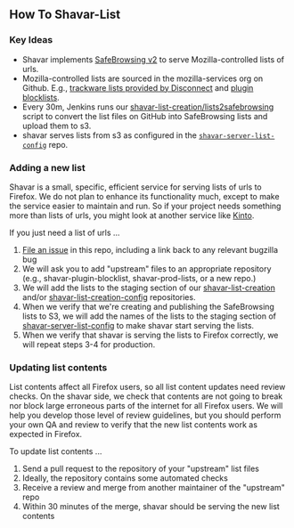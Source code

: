 ##  How To Shavar-List

### Key Ideas

- Shavar implements [SafeBrowsing
  v2](https://web.archive.org/web/20160422212049/https://developers.google.com/safe-browsing/developers_guide_v2#Overview)
  to serve Mozilla-controlled lists of urls.
- Mozilla-controlled lists are sourced in the mozilla-services org on Github.
  E.g., [trackware lists provided by
  Disconnect](https://github.com/mozilla-services/shavar-prod-lists) and
  [plugin
  blocklists](https://github.com/mozilla-services/shavar-plugin-blocklist).
- Every 30m, Jenkins runs our
  [shavar-list-creation/lists2safebrowsing](https://github.com/mozilla-services/shavar-list-creation)
  script to convert the list files on GitHub into SafeBrowsing lists and upload
  them to s3.
- shavar serves lists from s3 as configured in the
  [`shavar-server-list-config`](https://github.com/mozilla-services/shavar-server-list-config)
  repo.

### Adding a new list

Shavar is a small, specific, efficient service for serving lists of urls to
Firefox. We do not plan to enhance its functionality much, except to make the
service easier to maintain and run. So if your project needs something more
than lists of urls, you might look at another service like
[Kinto](https://github.com/Kinto/kinto).

If you just need a list of urls ...

1. [File an issue](https://github.com/mozilla-services/shavar/issues/new) in
this repo, including a link back to any relevant bugzilla bug
2. We will ask you to add "upstream" files to an appropriate repository (e.g.,
   shavar-plugin-blocklist, shavar-prod-lists, or a new repo.)
3. We will add the lists to the staging section of our
   [shavar-list-creation](https://github.com/mozilla-services/shavar-list-creation)
   and/or
   [shavar-list-creation-config](https://github.com/mozilla-services/shavar-list-creation-config)
   repositories.
4. When we verify that we're creating and publishing the SafeBrowsing lists to
   S3, we will add the names of the lists to the staging section of
   [shavar-server-list-config](https://github.com/mozilla-services/shavar-server-list-config)
   to make shavar start serving the lists.
5. When we verify that shavar is serving the lists to Firefox correctly, we
   will repeat steps 3-4 for production.

### Updating list contents

List contents affect all Firefox users, so all list content updates need review
checks. On the shavar side, we check that contents are not going to break nor
block large erroneous parts of the internet for all Firefox users. We will help
you develop those level of review guidelines, but you should perform your own
QA and review to verify that the new list contents work as expected in Firefox.

To update list contents ...

1. Send a pull request to the repository of your "upstream" list files
2. Ideally, the repository contains some automated checks
3. Receive a review and merge from another maintainer of the "upstream" repo
4. Within 30 minutes of the merge, shavar should be serving the new list contents
